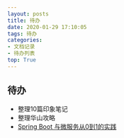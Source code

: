 ```yaml
---
layout: posts
title: 待办
date: 2020-01-29 17:10:05
tags: 待办
categories: 
- 文档记录
- 待办列表
top: True
---
```


## 待办

- 整理10篇印象笔记
- 整理华山攻略
- [Spring Boot 与微服务从0到1的实践](https://mp.weixin.qq.com/s?__biz=MzIwMDY0Nzk2Mw==&mid=2650320998&idx=1&sn=dc6d76e78cd8cc6694941fd6ff1ad247&chksm=8ef5e412b9826d049c7375c7ee5a1090ae3f07b23ba5c7e8967afe6344a1a5bfcd389e18e7b9&mpshare=1&scene=23&srcid=&sharer_sharetime=1580441753273&sharer_shareid=a13757509c959280de99eee610e2d081#rd)
